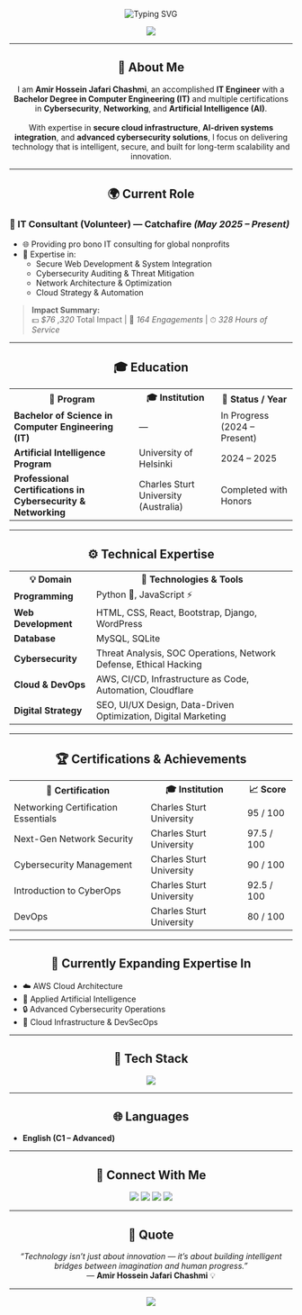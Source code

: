 <!-- 🌌 Animated Typing Header -->
<p align="center">
  <img src="https://readme-typing-svg.herokuapp.com?font=Fira+Code&size=30&duration=3500&pause=900&color=BF40BF&center=true&vCenter=true&width=1000&lines=👋+Hello%2C+I'm+Amir+Hossein+Jafari+Chashmi!;💻+IT+Engineer+%7C+Cybersecurity+%26+AI+Specialist;🌐+Web+Developer+%7C+Digital+Transformation+Consultant;🚀+Empowering+Innovation+Through+Technology" alt="Typing SVG" />
</p>

<!-- 🌈 Aurora Header -->
<p align="center">
  <img src="https://capsule-render.vercel.app/api?type=waving&color=gradient&customColorList=2,6,9,12,15&height=130&section=header&text=Welcome%20to%20My%20Digital%20Universe!%20🚀&fontSize=30&fontColor=ffffff" />
</p>

---

<h2 align="center">💼 About Me</h2>

<p align="center">
I am <b>Amir Hossein Jafari Chashmi</b>, an accomplished <b>IT Engineer</b> with a <b>Bachelor Degree in Computer Engineering (IT)</b> and multiple certifications in <b>Cybersecurity</b>, <b>Networking</b>, and <b>Artificial Intelligence (AI)</b>.<br><br>
With expertise in <b>secure cloud infrastructure</b>, <b>AI-driven systems integration</b>, and <b>advanced cybersecurity solutions</b>, I focus on delivering technology that is intelligent, secure, and built for long-term scalability and innovation.
</p>

---

<h2 align="center">🌍 Current Role</h2>

### 💼 IT Consultant (Volunteer) — Catchafire *(May 2025 – Present)*
- 🌐 Providing pro bono IT consulting for global nonprofits  
- 🧩 Expertise in:  
  - Secure Web Development & System Integration  
  - Cybersecurity Auditing & Threat Mitigation  
  - Network Architecture & Optimization  
  - Cloud Strategy & Automation  

> **Impact Summary:**  
> 💵 *$76 ,320* Total Impact  |  🤝 *164 Engagements*  |  ⏱ *328 Hours of Service*

---

<h2 align="center">🎓 Education</h2>

<table align="center">
<tr>
<th>🏫 Program</th>
<th>🎓 Institution</th>
<th>📅 Status / Year</th>
</tr>
<tr>
<td><b>Bachelor of Science in Computer Engineering (IT)</b></td>
<td>—</td>
<td>In Progress (2024 – Present)</td>
</tr>
<tr>
<td><b>Artificial Intelligence Program</b></td>
<td>University of Helsinki</td>
<td>2024 – 2025</td>
</tr>
<tr>
<td><b>Professional Certifications in Cybersecurity & Networking</b></td>
<td>Charles Sturt University (Australia)</td>
<td>Completed with Honors</td>
</tr>
</table>

---

<h2 align="center">⚙️ Technical Expertise</h2>

<table align="center">
<tr><th>💡 Domain</th><th>🧰 Technologies & Tools</th></tr>
<tr><td><b>Programming</b></td><td>Python 🐍, JavaScript ⚡</td></tr>
<tr><td><b>Web Development</b></td><td>HTML, CSS, React, Bootstrap, Django, WordPress</td></tr>
<tr><td><b>Database</b></td><td>MySQL, SQLite</td></tr>
<tr><td><b>Cybersecurity</b></td><td>Threat Analysis, SOC Operations, Network Defense, Ethical Hacking</td></tr>
<tr><td><b>Cloud & DevOps</b></td><td>AWS, CI/CD, Infrastructure as Code, Automation, Cloudflare</td></tr>
<tr><td><b>Digital Strategy</b></td><td>SEO, UI/UX Design, Data-Driven Optimization, Digital Marketing</td></tr>
</table>

---

<h2 align="center">🏆 Certifications & Achievements</h2>

<table align="center">
<tr><th>🏅 Certification</th><th>🎓 Institution</th><th>📈 Score</th></tr>
<tr><td>Networking Certification Essentials</td><td>Charles Sturt University</td><td>95 / 100</td></tr>
<tr><td>Next-Gen Network Security</td><td>Charles Sturt University</td><td>97.5 / 100</td></tr>
<tr><td>Cybersecurity Management</td><td>Charles Sturt University</td><td>90 / 100</td></tr>
<tr><td>Introduction to CyberOps</td><td>Charles Sturt University</td><td>92.5 / 100</td></tr>
<tr><td>DevOps</td><td>Charles Sturt University</td><td>80 / 100</td></tr>
</table>

---

<h2 align="center">🧠 Currently Expanding Expertise In</h2>

- ☁️ AWS Cloud Architecture  
- 🤖 Applied Artificial Intelligence  
- 🔒 Advanced Cybersecurity Operations  
- 🚀 Cloud Infrastructure & DevSecOps  

---

<h2 align="center">🧩 Tech Stack</h2>

<p align="center">
  <img src="https://skillicons.dev/icons?i=python,js,html,css,react,bootstrap,django,mysql,wordpress,git,linux,vscode,aws,cloudflare" />
</p>

---

<h2 align="center">🌐 Languages</h2>

- **English (C1 – Advanced)**  

---

<h2 align="center">🤝 Connect With Me</h2>

<p align="center">
  <a href="mailto:jfysky@gmail.com"><img src="https://img.shields.io/badge/Email-BF40BF?style=for-the-badge&logo=gmail&logoColor=white" /></a>
  <a href="https://www.linkedin.com/in/amir-hossein-jafari-chashmi-269415317"><img src="https://img.shields.io/badge/LinkedIn-7E22CE?style=for-the-badge&logo=linkedin&logoColor=white" /></a>
  <a href="https://about.me/Aj7"><img src="https://img.shields.io/badge/Portfolio-9333EA?style=for-the-badge&logo=About.me&logoColor=white" /></a>
  <a href="https://www.catchafire.org/profiles/3272226/about"><img src="https://img.shields.io/badge/Catchafire-FF5A5F?style=for-the-badge&logo=firefox&logoColor=white" /></a>
</p>

---

<h2 align="center">💬 Quote</h2>

<p align="center">
  <i>“Technology isn’t just about innovation — it’s about building intelligent bridges between imagination and human progress.”</i><br>
  — <b>Amir Hossein Jafari Chashmi</b> 💡
</p>

---

<!-- 🌌 Aurora Footer -->
<p align="center">
  <img src="https://capsule-render.vercel.app/api?type=waving&color=gradient&customColorList=2,6,9,12,15&height=130&section=footer&text=Let's%20Build%20the%20Future%20Together!%20✨&fontSize=28&fontColor=ffffff" />
</p>
